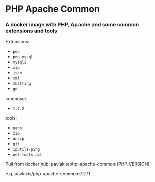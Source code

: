 # PHP Apache Common

### A docker image with PHP, Apache and some common extensions and tools


Extensions:

* `pdo` 
* `pdo_mysql` 
* `mysqli`
* `zip` 
* `json` 
* `xml` 
* `mbstring`
* `gd`

composer: 
	
* `1.7.2`

tools:
	
* `nano` 
* `zip` 
* `unzip` 
* `git` 
* `iputils-ping` 
* `net-tools acl`


Pull from docker hub: pavlakis/php-apache-common:{PHP_VERSION}

e.g. pavlakis/php-apache-common:7.2.11	